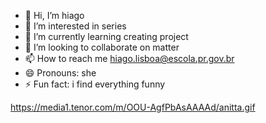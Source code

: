 - 👋 Hi, I’m hiago
- 👀 I’m interested in series
- 🌱 I’m currently learning creating project
- 💞️ I’m looking to collaborate on matter
- 📫 How to reach me hiago.lisboa@escola.pr.gov.br
- 😄 Pronouns: she
- ⚡ Fun fact: i find everything funny

<!---
hiago862/hiago862 is a ✨ special ✨ repository because its `README.md` (this file) appears on your GitHub profile.
You can click the Preview link to take a look at your changes.
--->

https://media1.tenor.com/m/OOU-AgfPbAsAAAAd/anitta.gif
